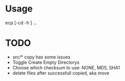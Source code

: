 


Usage
=====

ecp [-cd -h <hashalgo>] <source>... <destination>


TODO
==============
* src/* copy has some issues
* Toggle Create Empty Directorys
* Choose which checksum to use: NONE, MD5, SHA1
* delete files after successfull copied, aka move